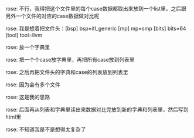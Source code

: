 rose:
不行，我得把这个文件里的每个case数据都取出来放到一个list里，之后跟另外一个文件的对应的case数据做对比呢

rose:
我是想着把文件头：[bsp]
bsp=itl_generic
[mp]
mp=smp
[bits]
bits=64
[tool]
tool=llvm

rose:
放一个字典里

rose:
把一个个case放字典里，再把所有case放到列表里

rose:
之后再把文件头的字典和case的列表放到列表里

rose:
因为会有多个文件

rose:
这是我的思路

rose:
后面再从列表和字典里读出来数据对比完放到新的字典和列表里，然后写到html里

rose:
不知道我是不是想得太复杂了